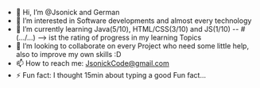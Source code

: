 - 👋 Hi, I’m @Jsonick and German
- 👀 I’m interested in Software developments and almost every technology
- 🌱 I’m currently learning Java(5/10), HTML/CSS(3/10) and JS(1/10) -- #(.../...) --> ist the rating of progress in my learning Topics
- 💞️ I’m looking to collaborate on every Project who need some little help, also to improve my own skills :D
- 📫 How to reach me: JsonickCode@gmail.com
- ⚡ Fun fact: I thought 15min about typing a good Fun fact...

